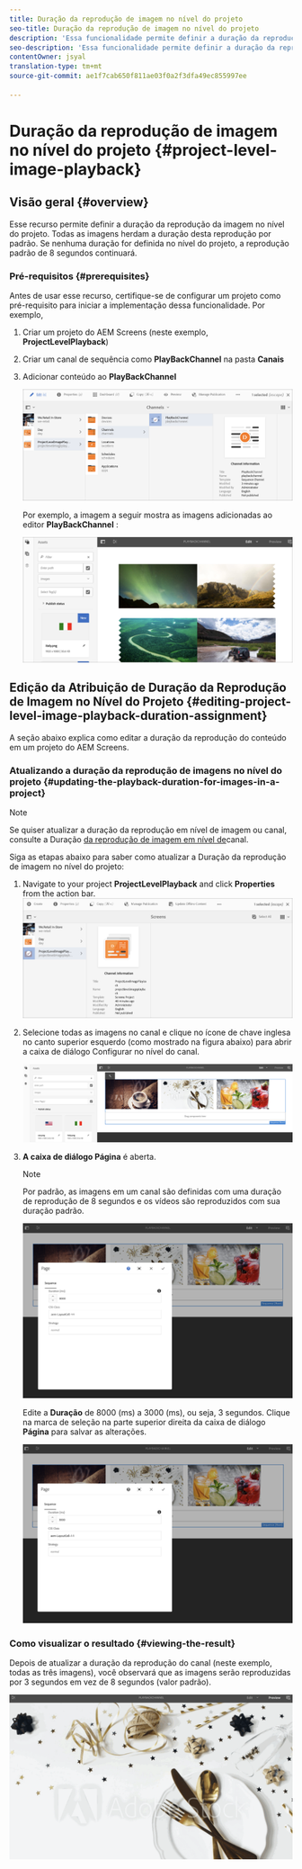 ```yaml
---
title: Duração da reprodução de imagem no nível do projeto
seo-title: Duração da reprodução de imagem no nível do projeto
description: 'Essa funcionalidade permite definir a duração da reprodução da imagem no nível do projeto. '
seo-description: 'Essa funcionalidade permite definir a duração da reprodução da imagem no nível do projeto. '
contentOwner: jsyal
translation-type: tm+mt
source-git-commit: ae1f7cab650f811ae03f0a2f3dfa49ec855997ee

---
```



# Duração da reprodução de imagem no nível do projeto {#project-level-image-playback}

## Visão geral {#overview}

Esse recurso permite definir a duração da reprodução da imagem no nível do projeto. Todas as imagens herdam a duração desta reprodução por padrão. Se nenhuma duração for definida no nível do projeto, a reprodução padrão de 8 segundos continuará.

### Pré-requisitos {#prerequisites}

Antes de usar esse recurso, certifique-se de configurar um projeto como pré-requisito para iniciar a implementação dessa funcionalidade. Por exemplo,

1. Criar um projeto do AEM Screens (neste exemplo, **ProjectLevelPlayback**)

1. Criar um canal de sequência como **PlayBackChannel** na pasta **Canais**

1. Adicionar conteúdo ao **PlayBackChannel**

   ![ativos](assets/image_playback1.png)

   Por exemplo, a imagem a seguir mostra as imagens adicionadas ao editor **PlayBackChannel** :

   ![ativos](assets/image_playback2.png)

## Edição da Atribuição de Duração da Reprodução de Imagem no Nível do Projeto {#editing-project-level-image-playback-duration-assignment}

A seção abaixo explica como editar a duração da reprodução do conteúdo em um projeto do AEM Screens.

### Atualizando a duração da reprodução de imagens no nível do projeto {#updating-the-playback-duration-for-images-in-a-project}


>[!NOTE]
>Se quiser atualizar a duração da reprodução em nível de imagem ou canal, consulte a Duração [da reprodução de imagem em nível de](channel-level-image-playback.md)canal.

Siga as etapas abaixo para saber como atualizar a Duração da reprodução de imagem no nível do projeto:

1. Navigate to your project **ProjectLevelPlayback** and click **Properties** from the action bar.
   ![ativos](assets/image_playback3.png)

1. Selecione todas as imagens no canal e clique no ícone de chave inglesa no canto superior esquerdo (como mostrado na figura abaixo) para abrir a caixa de diálogo Configurar no nível do canal.

   ![screen_shot_2019-06-25at95945am](assets/screen_shot_2019-06-25at95945am.png)

1. **A caixa de diálogo Página** é aberta.

   >[!NOTE]
   >
   >Por padrão, as imagens em um canal são definidas com uma duração de reprodução de 8 segundos e os vídeos são reproduzidos com sua duração padrão.

   ![screen_shot_2019-06-25at100343am](assets/screen_shot_2019-06-25at100343am.png)

   Edite a **Duração** de 8000 (ms) a 3000 (ms), ou seja, 3 segundos. Clique na marca de seleção na parte superior direita da caixa de diálogo **Página** para salvar as alterações.

   ![screen_shot_2019-06-25at101527am](assets/screen_shot_2019-06-25at101527am.png)

### Como visualizar o resultado {#viewing-the-result}

Depois de atualizar a duração da reprodução do canal (neste exemplo, todas as três imagens), você observará que as imagens serão reproduzidas por 3 segundos em vez de 8 segundos (valor padrão).

![channel_preview](assets/channel_preview.gif)

